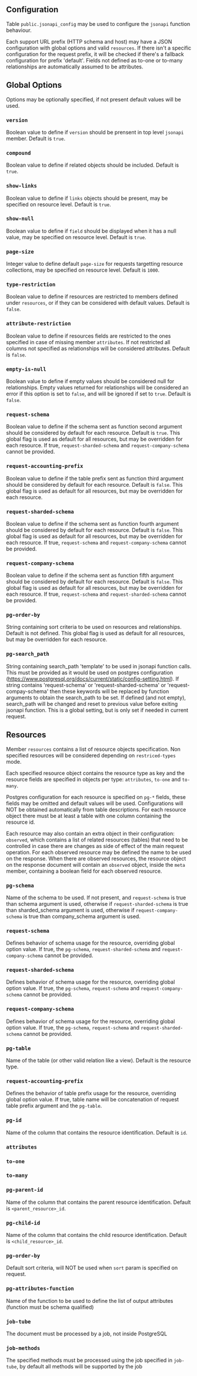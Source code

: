 ## Configuration

Table `public.jsonapi_config` may be used to configure the `jsonapi` function behaviour.

Each support URL prefix (HTTP schema and host) may have a JSON configuration with global options and valid `resources`.
If there isn't a specific configuration for the request prefix, it will be checked if there's a fallback configuration for prefix 'default'.
Fields not defined as to-one or to-many relationships are automatically assumed to be attributes.


## Global Options

Options may be optionally specified, if not present default values will be used.

### `version`

Boolean value to define if `version` should be prensent in top level `jsonapi` member.
Default is `true`.

### `compound`

Boolean value to define if related objects should be included.
Default is `true`.

### `show-links`

Boolean value to define if `links` objects should be present, may be specified on resource level.
Default is `true`.


### `show-null`

Boolean value to define if `field` should be displayed when it has a null value, may be specified on resource level.
Default is `true`.

### `page-size`

Integer value to define default `page-size` for requests targetting resource collections, may be specified on resource level.
Default is `1000`.

### `type-restriction`

Boolean value to define if resources are restricted to members defined under `resources`, or if they can be considered with default values.
Default is `false`.

### `attribute-restriction`

Boolean value to define if resources fields are restricted to the ones specified in case of missing member `attributes`.
If not restricted all columns not specified as relationships will be considered attributes.
Default is `false`.

### `empty-is-null`

Boolean value to define if empty values should be considered null for relationships.
Empty values returned for relationships will be considered an error if this option is set to `false`, and will be ignored if set to `true`.
Default is `false`.

### `request-schema`

Boolean value to define if the schema sent as function second argument should be considered by default for each resource.
Default is `true`.
This global flag is used as default for all resources, but may be overridden for each resource.
If true, `request-sharded-schema` and  `request-company-schema` cannot be provided.

### `request-accounting-prefix`

Boolean value to define if the table prefix sent as function third argument should be considered by default for each resource.
Default is `false`.
This global flag is used as default for all resources, but may be overridden for each resource.

### `request-sharded-schema`

Boolean value to define if the schema sent as function fourth argument should be considered by default for each resource.
Default is `false`.
This global flag is used as default for all resources, but may be overridden for each resource.
If true, `request-schema` and `request-company-schema` cannot be provided.

### `request-company-schema`

Boolean value to define if the schema sent as function fifth argument should be considered by default for each resource.
Default is `false`.
This global flag is used as default for all resources, but may be overridden for each resource.
If true, `request-schema` and `request-sharded-schema` cannot be provided.

### `pg-order-by`

String containing sort criteria to be used on resources and relationships.
Default is not defined.
This global flag is used as default for all resources, but may be overridden for each resource.

### `pg-search_path`

String containing search_path 'template' to be used in jsonapi function calls.
This must be provided as it would be used on postgres configuration (https://www.postgresql.org/docs/current/static/config-setting.html).
If string contains 'request-schema' or 'request-sharded-schema' or 'request-compay-schema' then these keywords will be replaced by function arguments to obtain the search_path to be set.
If defined (and not empty), search_path will be changed and reset to previous value before exiting jsonapi function.
This is a global setting, but is only set if needed in current request.

## Resources

Member `resources` contains a list of resource objects specification.
Non specified resources will be considered depending on `restriced-types` mode.

Each specified resource object contains the resource type as key and the resource fields are specified in objects per type: `attributes`, `to-one` and `to-many`.

Postgres configuration for each resource is specified on `pg-*` fields, these fields may be omitted and default values will be used.
Configurations will NOT be obtained automatically from table descriptions.
For each resource object there must be at least a table with one column containing the resource id.

Each resource may also contain an extra object in their configuration: `observed`, which contains a list of related resources (tables) that need to be controlled in case there are changes as side of effect of the main request operation. For each observed resource may be defined the name to be used on the response.
When there are observed resources, the resource object on the response document will contain an `observed` object, inside the `meta` member, containing a boolean field for each observed resource.

### `pg-schema`

Name of the schema to be used.
If not present, and `request-schema` is true than schema argument is used, otherwise if `request-sharded-schema` is true than sharded_schema argument is used, otherwise if `request-company-schema` is true than company_schema argument is used.

### `request-schema`

Defines behavior of schema usage for the resource, overriding global option value.
If true, the `pg-schema`, `request-sharded-schema` and `request-company-schema` cannot be provided.

### `request-sharded-schema`

Defines behavior of schema usage for the resource, overriding global option value.
If true, the `pg-schema`, `request-schema` and `request-company-schema` cannot be provided.

### `request-company-schema`

Defines behavior of schema usage for the resource, overriding global option value.
If true, the `pg-schema`, `request-schema` and `request-sharded-schema` cannot be provided.

### `pg-table`

Name of the table (or other valid relation like a view).
Default is the resource type.

### `request-accounting-prefix`

Defines the behavior of table prefix usage for the resource, overriding global option value.
If true, table name will be concatenation of request table prefix argument and the `pg-table`.

### `pg-id`

Name of the column that contains the resource identification.
Default is `id`.

### `attributes`

### `to-one`

### `to-many`


### `pg-parent-id`

Name of the column that contains the parent resource identification.
Default is `<parent_resource>_id`.

### `pg-child-id`

Name of the column that contains the child resource identification.
Default is `<child_resource>_id`.

### `pg-order-by`

Default sort criteria, will NOT be used when `sort` param is specified on request.

### `pg-attributes-function`

Name of the function to be used to define the list of output attributes (function must be schema qualified)

### `job-tube`

The document must be processed by a job, not inside PostgreSQL

### `job-methods`

The specified methods must be processed using the job specified in `job-tube`, by default all methods will be supported by the job

